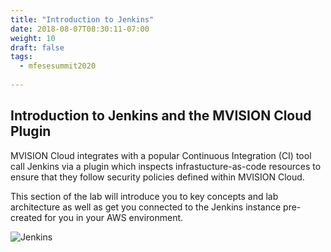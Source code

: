 ```yaml
---
title: "Introduction to Jenkins"
date: 2018-08-07T08:30:11-07:00
weight: 10
draft: false
tags:
  - mfesesummit2020
  
---
```


## Introduction to Jenkins and the MVISION Cloud Plugin

MVISION Cloud integrates with a popular Continuous Integration (CI) tool call Jenkins via a plugin which inspects infrastucture-as-code resources to ensure that they follow security policies defined within MVISION Cloud.

This section of the lab will introduce you to key concepts and lab architecture as well as get you connected to the Jenkins instance pre-created for you in your AWS environment.

![Jenkins](/images/mfe/jenkins.png?classes=border,shadow)
